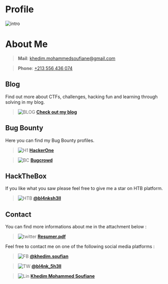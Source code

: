 # Profile

![intro](https://github.com/soufian2017/soufian2017/raw/master/images/intro.jpg)

# About Me

> **Mail**: [khedim.mohammedsoufiane@gmail.com](mailto:khedim.mohammedsoufiane@gmail.com)

> **Phone**: [+213 556 436 074]()

## Blog

Find out more about CTFs, challenges, hacking fun and learning through solving in my blog.
> ![BLOG](https://github.com/soufian2017/soufian2017/raw/master/images/blog.png) [**Check out my blog**](https://soufian2017.github.io/Blog/)

## Bug Bounty

Here you can find my Bug Bounty profiles.
> ![H1](https://github.com/soufian2017/soufian2017/raw/master/images/h1.png) [**HackerOne**](https://hackerone.com/bl4nk_5h3ll)

> ![BC](https://github.com/soufian2017/soufian2017/raw/master/images/bc.png) [**Bugcrowd**](https://bugcrowd.com/Bl4nk_5h3ll)

## **HackTheBox**

If you like what you saw please feel free to give me a star on HTB platform.
> ![HTB](https://github.com/soufian2017/soufian2017/raw/master/images/htb.png) [**@bl4nksh3ll**](https://www.hackthebox.eu/home/users/profile/145799)

## **Contact**

You can find more informations about me in the attachment below :
> ![twitter](https://github.com/soufian2017/soufian2017/raw/master/images/down.png) [**Resumer.pdf**](https://github.com/soufian2017/soufian2017/raw/master/Resume_2020.pdf)

Feel free to contact me on one of the following social media platforms :
> ![FB](https://github.com/soufian2017/soufian2017/raw/master/images/fbook.png) [**@khedim.soufian**](https://facebook.com/khedim.soufian)


> ![TW](https://github.com/soufian2017/soufian2017/raw/master/images/tw.png) [**@bl4nk_5h3ll**](https://twitter.com/bl4nk_5h3ll)


> ![Lin](https://github.com/soufian2017/soufian2017/raw/master/images/lin.png) [**Khedim Mohammed Soufiane**](https://www.linkedin.com/in/khedim-mohammed-soufiane/)
